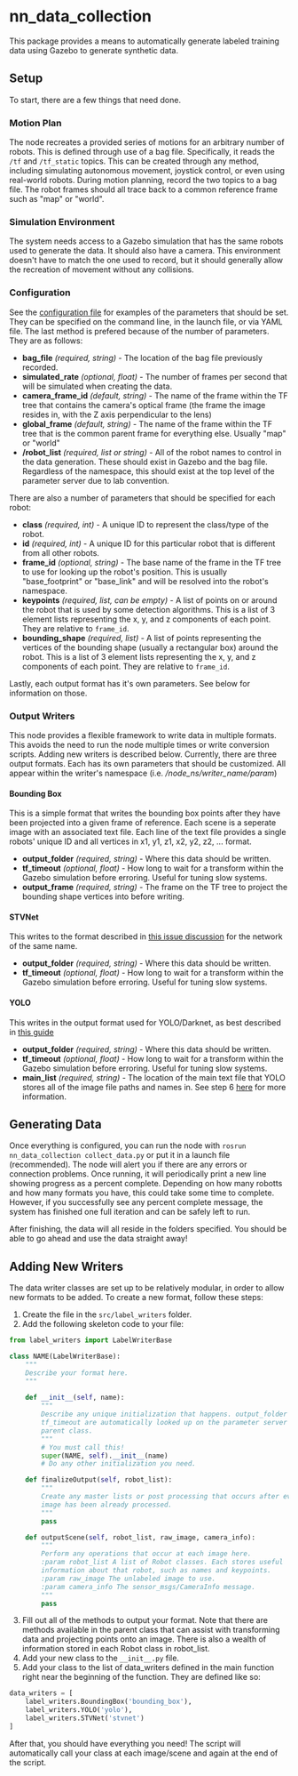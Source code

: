 # nn_data_collection #
This package provides a means to automatically generate labeled training data
using Gazebo to generate synthetic data.

## Setup ##
To start, there are a few things that need done.

### Motion Plan ###
The node recreates a provided series of motions for an arbitrary number of
robots. This is defined through use of a bag file. Specifically, it reads
the ```/tf``` and ```/tf_static``` topics. This can be created through any
method, including simulating autonomous movement, joystick control, or even
using real-world robots. During motion planning, record the two topics to a bag
file. The robot frames should all trace back to a common reference frame such
as "map" or "world".

### Simulation Environment ###
The system needs access to a Gazebo simulation that has the same robots used
to generate the data. It should also have a camera. This environment doesn't
have to match the one used to record, but it should generally allow the
recreation of movement without any collisions.

### Configuration ###
See the [configuration file](config/params.yaml) for examples of the parameters
that should be set. They can be specified on the command line, in the launch
file, or via YAML file. The last method is prefered because of the number of
parameters. They are as follows:

- **bag_file** *(required, string)* - The location of the bag file previously
recorded.
- **simulated_rate** *(optional, float)* - The number of frames per second that
will be simulated when creating the data.
- **camera_frame_id** *(default, string)* - The name of the frame within the TF
tree that contains the camera's optical frame (the frame the image resides in,
with the Z axis perpendicular to the lens)
- **global_frame** *(default, string)* - The name of the frame within the TF
tree that is the common parent frame for everything else. Usually "map" or
"world"
- **/robot_list** *(required, list or string)* - All of the robot names to
control in the data generation. These should exist in Gazebo and the bag file.
Regardless of the namespace, this should exist at the top level of the
parameter server due to lab convention.

There are also a number of parameters that should be specified for each robot:

- **class** *(required, int)* - A unique ID to represent the class/type of the
robot.
- **id** *(required, int)* - A unique ID for this particular robot that is
different from all other robots.
- **frame_id** *(optional, string)* - The base name of the frame in the TF tree
to use for looking up the robot's position. This is usually "base_footprint" or
"base_link" and will be resolved into the robot's namespace.
- **keypoints** *(required, list, can be empty)* - A list of points on or
around the robot that is used by some detection algorithms. This is a list of 3
element lists representing the x, y, and z components of each point. They are
relative to ```frame_id```.
- **bounding_shape** *(required, list)* - A list of points representing the
vertices of the bounding shape (usually a rectangular box) around the robot.
This is a list of 3 element lists representing the x, y, and z components of
each point. They are relative to ```frame_id```.

Lastly, each output format has it's own parameters. See below for information
on those.

### Output Writers ###
This node provides a flexible framework to write data in multiple formats. This
avoids the need to run the node multiple times or write conversion scripts.
Adding new writers is described below. Currently, there are three output
formats. Each has its own parameters that should be customized. All appear
within the writer's namespace (i.e. */node_ns/writer_name/param*)

#### Bounding Box ####
This is a simple format that writes the bounding box points after they have
been projected into a given frame of reference. Each scene is a seperate image
with an associated text file. Each line of the text file provides a single
robots' unique ID and all vertices in x1, y1, z1, x2, y2, z2, ... format.

- **output_folder** *(required, string)* - Where this data should be written.
- **tf_timeout** *(optional, float)* - How long to wait for a transform within
the Gazebo simulation before erroring. Useful for tuning slow systems.
- **output_frame** *(required, string)* - The frame on the TF tree to project
the bounding shape vertices into before writing.

#### STVNet ####
This writes to the format described in
[this issue discussion](https://github.com/sgawalsh/stvNet/issues/2) for the
network of the same name.

- **output_folder** *(required, string)* - Where this data should be written.
- **tf_timeout** *(optional, float)* - How long to wait for a transform within
the Gazebo simulation before erroring. Useful for tuning slow systems.

#### YOLO ####
This writes in the output format used for YOLO/Darknet, as best described  in
[this guide](https://github.com/AlexeyABdarknet#how-to-train-to-detect-your-custom-objects)

- **output_folder** *(required, string)* - Where this data should be written.
- **tf_timeout** *(optional, float)* - How long to wait for a transform within
the Gazebo simulation before erroring. Useful for tuning slow systems.
- **main_list** *(required, string)* - The location of the main text file that
YOLO stores all of the image file paths and names in. See step 6
[here](https://github.com/AlexeyABdarknet#how-to-train-to-detect-your-custom-objects)
for more information.

## Generating Data ##
Once everything is configured, you can run the node with
```rosrun nn_data_collection collect_data.py```
or put it in a launch file (recommended). The node will alert you if there are
any errors or connection problems. Once running, it will periodically print
a new line showing progress as a percent complete. Depending on how many robotts
and how many formats you have, this could take some time to complete. However,
if you successfully see any percent complete message, the system has finished
one full iteration and can be safely left to run.

After finishing, the data will all reside in the folders specified. You should
be able to go ahead and use the data straight away!

## Adding New Writers ##
The data writer classes are set up to be relatively modular, in order to allow
new formats to be added. To create a new format, follow these steps:

1. Create the file in the ```src/label_writers``` folder.
2. Add the following skeleton code to your file:
```python
from label_writers import LabelWriterBase

class NAME(LabelWriterBase):
	"""
	Describe your format here.
	"""
	
	def __init__(self, name):
		"""
		Describe any unique initialization that happens. output_folder and
		tf_timeout are automatically looked up on the parameter server by the
		parent class.
		"""
		# You must call this!
		super(NAME, self).__init__(name)
		# Do any other initialization you need.

	def finalizeOutput(self, robot_list):
		"""
		Create any master lists or post processing that occurs after every
		image has been already processed.
		"""
		pass

	def outputScene(self, robot_list, raw_image, camera_info):
		"""
		Perform any operations that occur at each image here.
		:param robot_list A list of Robot classes. Each stores useful
		information about that robot, such as names and keypoints.
		:param raw_image The unlabeled image to use.
		:param camera_info The sensor_msgs/CameraInfo message.
		"""
		pass
```
3. Fill out all of the methods to output your format. Note that there are
methods available in the parent class that can assist with transforming data
and projecting points onto an image. There is also a wealth of information
stored in each Robot class in robot_list.
4. Add your new class to the ```__init__.py``` file.
5. Add your class to the list of data_writers defined in the main function
right near the beginning of the function. They are defined like so:
```python
data_writers = [
	label_writers.BoundingBox('bounding_box'),
    label_writers.YOLO('yolo'),
    label_writers.STVNet('stvnet')
]
```

After that, you should have everything you need! The script will automatically
call your class at each image/scene and again at the end of the script.